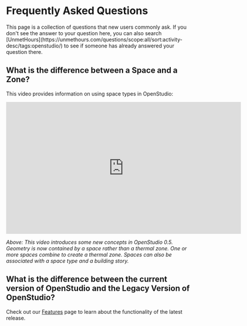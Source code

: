 <h1>Frequently Asked Questions</h1>
This page is a collection of questions that new users commonly ask. If you don't see the answer to your question here, you can also search [UnmetHours](https://unmethours.com/questions/scope:all/sort:activity-desc/tags:openstudio/) to see if someone has already answered your question there.

## What is the difference between a Space and a Zone?
This video provides information on using space types in OpenStudio:

<iframe width="640" height="360" src="http://www.youtube.com/embed/kTO3CIBQuoE" frameborder="0" allowfullscreen></iframe>

*Above: This video introduces some new concepts in OpenStudio 0.5. Geometry is now contained by a space rather than a thermal zone. One or more spaces combine to create a thermal zone. Spaces can also be associated with a space type and a building story.*

## What is the difference between the current version of OpenStudio and the Legacy Version of OpenStudio?
Check out our [Features](../getting_started/features.md) page to learn about the functionality of the latest release.
